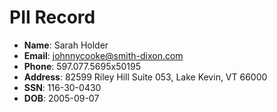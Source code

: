 # PII Record
- **Name**: Sarah Holder
- **Email**: johnnycooke@smith-dixon.com
- **Phone**: 597.077.5695x50195
- **Address**: 82599 Riley Hill Suite 053, Lake Kevin, VT 66000
- **SSN**: 116-30-0430
- **DOB**: 2005-09-07
